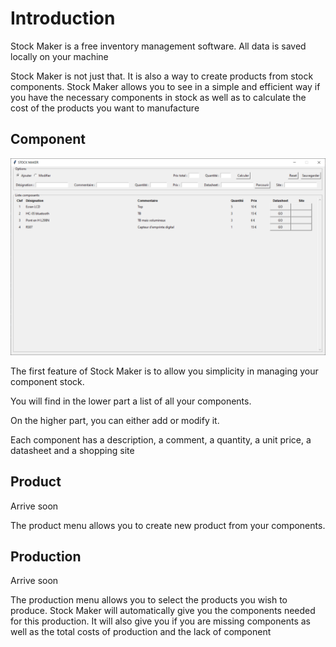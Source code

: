 # Introduction

Stock Maker is a free inventory management software. All data is saved locally on your machine

Stock Maker is not just that. It is also a way to create products from stock components. Stock Maker allows you to see in a simple and efficient way if you have the necessary components in stock as well as to calculate the cost of the products you want to manufacture

## Component

![Image component](images/img_component.png)

The first feature of Stock Maker is to allow you simplicity in managing your component stock.

You will find in the lower part a list of all your components.

On the higher part, you can either add or modify it.

Each component has a description, a comment, a quantity, a unit price, a datasheet and a shopping site

## Product

Arrive soon

The product menu allows you to create new product from your components.

## Production

Arrive soon

The production menu allows you to select the products you wish to produce. Stock Maker will automatically give you the components needed for this production. It will also give you if you are missing components as well as the total costs of production and the lack of component
